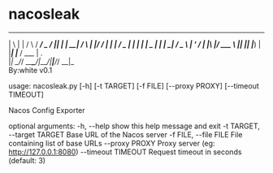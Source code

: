# nacosleak
  _   _    _    ____ ___  ____  _     _____    _    _  __
 | \ | |  / \  / ___/ _ \/ ___|| |   | ____|  / \  | |/ /
 |  \| | / _ \| |  | | | \___ \| |   |  _|   / _ \ | ' /
 | |\  |/ ___ \ |__| |_| |___) | |___| |___ / ___ \| . \
 |_| \_/_/   \_\____\___/|____/|_____|_____/_/   \_\_|\_\
                                         By:white v0.1

usage: nacosleak.py [-h] [-t TARGET] [-f FILE] [--proxy PROXY]
                    [--timeout TIMEOUT]

Nacos Config Exporter

optional arguments:
  -h, --help            show this help message and exit
  -t TARGET, --target TARGET
                        Base URL of the Nacos server
  -f FILE, --file FILE  File containing list of base URLs
  --proxy PROXY         Proxy server (eg: http://127.0.0.1:8080)
  --timeout TIMEOUT     Request timeout in seconds (default: 3)

